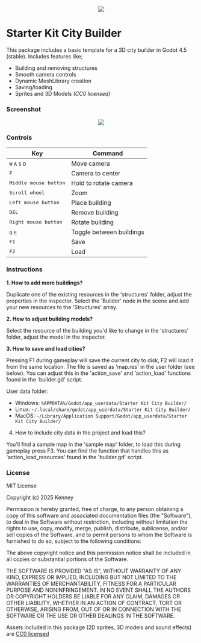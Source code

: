 <p align="center"><img src="icon.png"/></p>

# Starter Kit City Builder

This package includes a basic template for a 3D city builder in Godot 4.5 (stable). Includes features like;

- Building and removing structures
- Smooth camera controls
- Dynamic MeshLibrary creation
- Saving/loading
- Sprites and 3D Models _(CC0 licensed)_

### Screenshot

<p align="center"><img src="screenshots/screenshot.png"/></p>

### Controls

| Key | Command |
| --- | --- |
| <kbd>W</kbd> <kbd>A</kbd> <kbd>S</kbd> <kbd>D</kbd> | Move camera |
| <kbd>F</kbd> | Camera to center |
| <kbd>Middle mouse button</kbd> | Hold to rotate camera |
| <kbd>Scroll wheel</kbd> | Zoom |
| <kbd>Left mouse button</kbd> | Place building |
| <kbd>DEL</kbd> | Remove building |
| <kbd>Right mouse button</kbd> | Rotate building |
| <kbd>Q</kbd> <kbd>E</kbd>  | Toggle between buildings |
| <kbd>F1</kbd> | Save |
| <kbd>F2</kbd> | Load |

### Instructions

**1. How to add more buildings?**

Duplicate one of the existing resources in the 'structures' folder, adjust the properties in the inspector. Select the 'Builder' node in the scene and add your new resources to the 'Structures' array.

**2. How to adjust building models?**

Select the resource of the building you'd like to change in the 'structures' folder, adjust the model in the inspector.

**3. How to save and load cities?**

Pressing F1 during gameplay will save the current city to disk, F2 will load it from the same location. The file is saved as 'map.res' in the user folder (see below). You can adjust this in the 'action_save' and 'action_load' functions found in the 'builder.gd' script.

User data folder:
- Windows: `%APPDATA%/Godot/app_userdata/Starter Kit City Builder/`
- Linux: `~/.local/share/godot/app_userdata/Starter Kit City Builder/`
- MacOS: `~/Library/Application Support/Godot/app_userdata/Starter Kit City Builder/`

4. How to include city data in the project and load this?

You'll find a sample map in the 'sample map' folder, to load this during gameplay press F3. You can find the function that handles this as 'action_load_resources' found in the 'builder.gd' script.

### License

MIT License

Copyright (c) 2025 Kenney

Permission is hereby granted, free of charge, to any person obtaining a copy of this software and associated documentation files (the "Software"), to deal in the Software without restriction, including without limitation the rights to use, copy, modify, merge, publish, distribute, sublicense, and/or sell copies of the Software, and to permit persons to whom the Software is furnished to do so, subject to the following conditions:

The above copyright notice and this permission notice shall be included in all copies or substantial portions of the Software.

THE SOFTWARE IS PROVIDED "AS IS", WITHOUT WARRANTY OF ANY KIND, EXPRESS OR IMPLIED, INCLUDING BUT NOT LIMITED TO THE WARRANTIES OF MERCHANTABILITY, FITNESS FOR A PARTICULAR PURPOSE AND NONINFRINGEMENT. IN NO EVENT SHALL THE AUTHORS OR COPYRIGHT HOLDERS BE LIABLE FOR ANY CLAIM, DAMAGES OR OTHER LIABILITY, WHETHER IN AN ACTION OF CONTRACT, TORT OR OTHERWISE, ARISING FROM, OUT OF OR IN CONNECTION WITH THE SOFTWARE OR THE USE OR OTHER DEALINGS IN THE SOFTWARE.

Assets included in this package (2D sprites, 3D models and sound effects) are [CC0 licensed](https://creativecommons.org/publicdomain/zero/1.0/)
